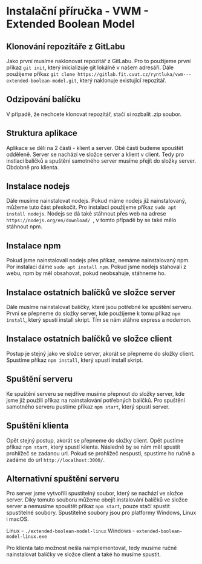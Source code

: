 # Instalační příručka - VWM - Extended Boolean Model

## Klonování repozitáře z GitLabu
Jako první musíme naklonovat repozitář z GitLabu. Pro to použijeme první příkaz `git init`, který inicializuje git lokálně v našem adresáři.
Dále použijeme příkaz `git clone https://gitlab.fit.cvut.cz/ryntluka/vwm---extended-boolean-model.git`, který naklonuje existující repozitář.

## Odzipování balíčku
V případě, že nechcete klonovat repozitář, stačí si rozbalit .zip soubor.

## Struktura aplikace
Aplikace se dělí na 2 části - klient a server. Obě části budeme spouštět odděleně. Server se nachází ve složce server a klient v client. Tedy pro instlaci balíčků a spuštění samotného server musíme přejít do složky server. Obdobně pro klienta.

## Instalace nodejs
Dále musíme nainstalovat nodejs. Pokud máme nodejs již nainstalovaný, můžeme tuto část přeskočit. Pro instalaci použijeme příkaz `sudo apt install nodejs`. Nodejs se dá také stáhnout přes web na adrese `https://nodejs.org/en/download/ `, v tomto případě by se také mělo stáhnout npm.

## Instalace npm
Pokud jsme nainstalovali nodejs přes příkaz, nemáme nainstalovaný npm. Por instalaci dáme `sudo apt install npm`. Pokud jsme nodejs stahovali z webu, npm by měl obsahovat, pokud neobsahuje, stáhneme ho.

## Instalace ostatních balíčků ve složce server
Dále musíme nainstalovat balíčky, které jsou potřebné ke spuštění serveru. První se přepneme do složky server, kde použijeme k tomu příkaz `npm install`, který spustí install skript. Tím se nám stáhne express a nodemon.

## Instalace ostatních balíčků ve složce client
Postup je stejný jako ve složce server, akorát se přepneme do složky client. Spustíme příkaz `npm install`, který spustí install skript.

## Spuštění serveru
Ke spuštění serveru se nejdříve musíme přepnout do složky server, kde jsme již použili příkaz na nainstalování potřebných balíčků. Pro spuštění samotného serveru pustíme příkaz `npm start`, který spustí server.

## Spuštění klienta
Opět stejný postup, akorát se přepneme do složky client. Opět pustíme příkaz `npm start`, který spustí klienta. Následně by se nám měl spustit prohlížeč se zadanou url. Pokud se prohlížeč nespustí, spustíme ho ručně a zadáme do url `http://localhost:3000/`.

## Alternativní spuštění serveru
Pro server jsme vytvořili spustitelný soubor, který se nachází ve složce server. Díky tomuto souboru můžeme obejít instalování balíčků ve složce server a nemusíme spouštět příkaz `npm start`, pouze stačí spustit spustitelné soubory. Spustitelné soubory jsou pro platformy Windows, Linux i macOS.

Linux - `./extended-boolean-model-linux`
Windows - `extended-boolean-model-linux.exe`

 Pro klienta tato možnost nešla naimplementovat, tedy musíme ručně nainstalovat balíčky ve složce client a také ho musíme spustit.